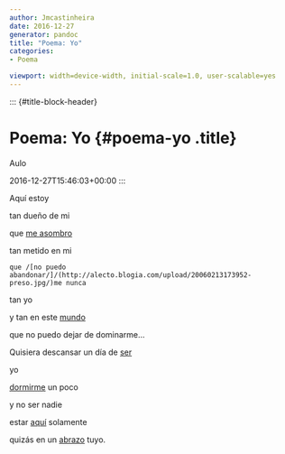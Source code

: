```yaml
---
author: Jmcastinheira
date: 2016-12-27
generator: pandoc
title: "Poema: Yo"
categories:
- Poema

viewport: width=device-width, initial-scale=1.0, user-scalable=yes
---
```


::: {#title-block-header}
# Poema: Yo {#poema-yo .title}

Aulo

2016-12-27T15:46:03+00:00
:::

Aquí estoy

<div>

tan dueño de mi



<div>

que [me asombro](http://www.youtube.com/watch?v=bbegC6dJbS8)



<div>

tan metido en mi

<div>

    que /[no puedo abandonar/]/(http://alecto.blogia.com/upload/20060213173952-preso.jpg/)me nunca





<div>

tan yo



<div>

y tan en este [mundo](http://maps.google.es/)



<div>

que no puedo dejar de dominarme...



Quisiera descansar un día de
[ser](http://www.google.es/search?source=ig&hl=es&q=define%3A+ser&btnG=Buscar+con+Google&meta=)

<div>

yo



[dormirme](http://afixe.weblog.com.pt/arquivo/dormir.png) un poco

<div>

y no ser nadie



<div>

estar
[aquí](http://servicios.elcomerciodigital.com/webcam/espana/galicia/webcam-pontevedra.htm)
solamente



<div>

quizás en un
[abrazo](http://video.google.es/videoplay?docid=4542669078797020383&q=abrazo&total=2636&start=0&num=10&so=0&type=search&plindex=5)
tuyo.


